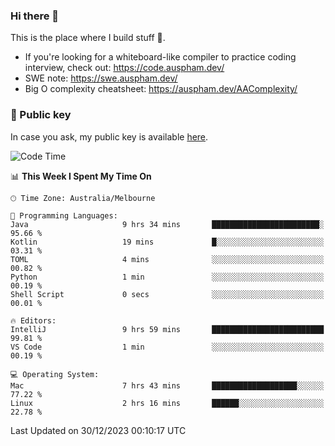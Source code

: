 ### Hi there 👋

This is the place where I build stuff 👀. 

- If you're looking for a whiteboard-like compiler to practice coding interview, check out: https://code.auspham.dev/
- SWE note: https://swe.auspham.dev/
- Big O complexity cheatsheet: https://auspham.dev/AAComplexity/

### 🔑 Public key

In case you ask, my public key is available [here](https://public.auspham.dev/).

<!--START_SECTION:waka-->
![Code Time](http://img.shields.io/badge/Code%20Time-1%2C161%20hrs%2017%20mins-blue)

📊 **This Week I Spent My Time On** 

```text
🕑︎ Time Zone: Australia/Melbourne

💬 Programming Languages: 
Java                     9 hrs 34 mins       ████████████████████████░   95.66 % 
Kotlin                   19 mins             █░░░░░░░░░░░░░░░░░░░░░░░░   03.31 % 
TOML                     4 mins              ░░░░░░░░░░░░░░░░░░░░░░░░░   00.82 % 
Python                   1 min               ░░░░░░░░░░░░░░░░░░░░░░░░░   00.19 % 
Shell Script             0 secs              ░░░░░░░░░░░░░░░░░░░░░░░░░   00.01 % 

🔥 Editors: 
IntelliJ                 9 hrs 59 mins       █████████████████████████   99.81 % 
VS Code                  1 min               ░░░░░░░░░░░░░░░░░░░░░░░░░   00.19 % 

💻 Operating System: 
Mac                      7 hrs 43 mins       ███████████████████░░░░░░   77.22 % 
Linux                    2 hrs 16 mins       ██████░░░░░░░░░░░░░░░░░░░   22.78 % 
```


 Last Updated on 30/12/2023 00:10:17 UTC
<!--END_SECTION:waka-->

<!--
**rockmanvnx6/rockmanvnx6** is a ✨ _special_ ✨ repository because its `README.md` (this file) appears on your GitHub profile.

Here are some ideas to get you started:

- 🔭 I’m currently working on ...
- 🌱 I’m currently learning ...
- 👯 I’m looking to collaborate on ...
- 🤔 I’m looking for help with ...
- 💬 Ask me about ...
- 📫 How to reach me: ...
- 😄 Pronouns: ...
- ⚡ Fun fact: ...
-->
